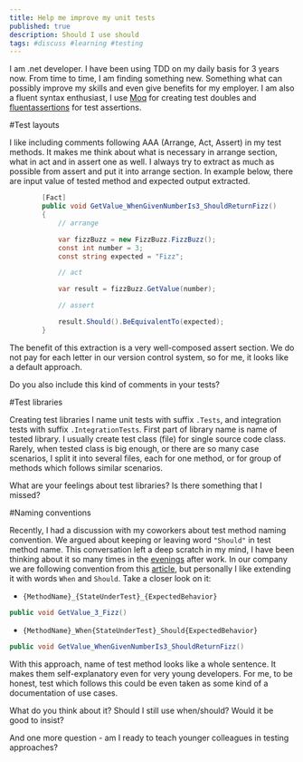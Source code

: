 ```yaml
---
title: Help me improve my unit tests
published: true
description: Should I use should
tags: #discuss #learning #testing
---
```


I am .net developer. I have been using TDD on my daily basis for 3 years now. From time to time, I am finding something new. Something what can possibly improve my skills and even give benefits for my employer. I am also a fluent syntax enthusiast, I use [Moq](https://github.com/Moq/moq4/wiki/Quickstart) for creating test doubles and [fluentassertions](http://fluentassertions.com/) for test assertions.

#Test layouts

I like including comments following AAA (Arrange, Act, Assert) in my test methods. It makes me think about what is necessary in arrange section, what in act and in assert one as well. I always try to extract as much as possible from assert and put it into arrange section. In example below, there are input value of tested method and expected output extracted. 
```C#
        [Fact]
        public void GetValue_WhenGivenNumberIs3_ShouldReturnFizz()
        {
            // arrange

            var fizzBuzz = new FizzBuzz.FizzBuzz();
            const int number = 3;
            const string expected = "Fizz";

            // act

            var result = fizzBuzz.GetValue(number);

            // assert

            result.Should().BeEquivalentTo(expected);
        }
```
The benefit of this extraction is a very well-composed assert section. We do not pay for each letter in our version control system, so for me, it looks like a default approach.

Do you also include this kind of comments in your tests?


#Test libraries


Creating test libraries I name unit tests with suffix `.Tests`, and integration tests with suffix `.IntegrationTests`. First part of library name is name of tested library. I usually create test class (file) for single source code class. Rarely, when tested class is big enough, or there are so many case scenarios, I split it into several files, each for one method, or for group of methods which follows similar scenarios. 

What are your feelings about test libraries? Is there something that I missed?


#Naming conventions

Recently, I had a discussion with my coworkers about test method naming convention. We argued about keeping or leaving word `"Should"` in test method name. This conversation left a deep scratch in my mind, I have been thinking about it so many times in the [evenings](https://dev.to/meanin/how-to-deal-with-evenings-bursts-of-creativity-pc) after work. In our company we are following convention from this [article](https://dzone.com/articles/7-popular-unit-test-naming), but personally I like extending it with words `When` and `Should`. Take a closer look on it:

* `{MethodName}_{StateUnderTest}_{ExpectedBehavior}`
```C#
public void GetValue_3_Fizz()
```
* `{MethodName}_When{StateUnderTest}_Should{ExpectedBehavior}`
```C#
public void GetValue_WhenGivenNumberIs3_ShouldReturnFizz()
```

With this approach, name of test method looks like a whole sentence. It makes them self-explanatory even for very young developers. For me, to be honest, test which follows this could be even taken as some kind of a documentation of use cases.

What do you think about it? Should I still use when/should? Would it be good to insist?

And one more question - am I ready to teach younger colleagues in testing approaches?